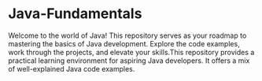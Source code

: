 # Java-Fundamentals
Welcome to the world of Java! This repository serves as your roadmap to mastering the basics of Java development. Explore the code examples, work through the projects, and elevate your skills.This repository provides a practical learning environment for aspiring Java developers. It offers a mix of well-explained Java code examples.
